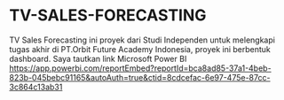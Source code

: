 # TV-SALES-FORECASTING
TV Sales Forecasting ini proyek dari Studi Independen untuk melengkapi tugas akhir di PT.Orbit Future Academy Indonesia, proyek ini berbentuk dashboard.
Saya tautkan link Microsoft Power BI https://app.powerbi.com/reportEmbed?reportId=bca8ad85-37a1-4beb-823b-045bebc91165&autoAuth=true&ctid=8cdcefac-6e97-475e-87cc-3c864c13ab31
